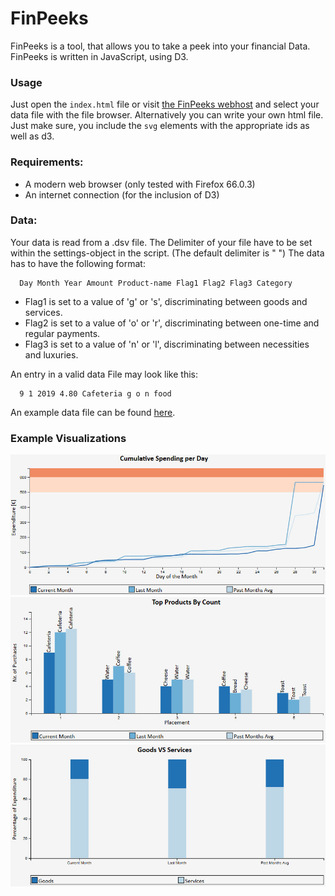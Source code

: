 # FinPeeks

FinPeeks is a tool, that allows you to take a peek into your financial Data.
FinPeeks is written in JavaScript, using D3.

### Usage
Just open the `index.html` file or visit [the FinPeeks webhost](https://tcmboby.github.io/FinPeeks/) and select your data file with the file browser.
Alternatively you can write your own html file. Just make sure, you include the `svg` elements with the appropriate ids as well as d3.

### Requirements:
- A modern web browser (only tested with Firefox 66.0.3)
- An internet connection (for the inclusion of D3)

### Data:
Your data is read from a .dsv file.
The Delimiter of your file have to be set within the settings-object in the script.
(The default delimiter is " ")
The data has to have the following format:
```
  Day Month Year Amount Product-name Flag1 Flag2 Flag3 Category
```
- Flag1 is set to a value of 'g' or 's', discriminating between goods and services.
- Flag2 is set to a value of 'o' or 'r', discriminating between one-time and regular payments.
- Flag3 is set to a value of 'n' or 'l', discriminating between necessities and luxuries.

An entry in a valid data File may look like this:
```
  9 1 2019 4.80 Cafeteria g o n food
```

An example data file can be found [here](https://raw.githubusercontent.com/TCMBoby/FinPeeks/master/data/exampleData.csv).

### Example Visualizations
![Visualization of Cumulative Expenses](screenshots/cumulative.jpg?raw=true)
![Visualization of Top 5 Products](screenshots/top.jpg?raw=true)
![Visualization of Fractional Expenses](screenshots/fractional.jpg?raw=true)
